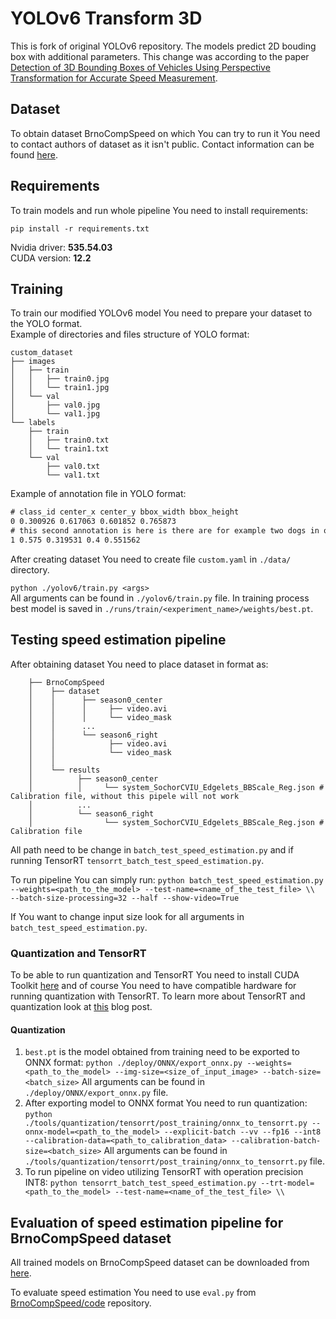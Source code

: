 # YOLOv6 Transform 3D

This is fork of original YOLOv6 repository.
The models predict 2D bouding box with additional parameters. This change was according to the
paper [Detection of 3D Bounding Boxes of Vehicles Using Perspective Transformation for Accurate Speed Measurement](https://arxiv.org/pdf/2003.13137.pdf).

## Dataset

To obtain dataset BrnoCompSpeed on which You can try to run it
You need to contact authors of dataset as it isn't public.
Contact information can be found [here](https://github.com/JakubSochor/BrnoCompSpeed).

## Requirements

To train models and run whole pipeline You need to install requirements:

``pip install -r requirements.txt``

Nvidia driver: **535.54.03**  
CUDA version: **12.2**

## Training

To train our modified YOLOv6 model You need to prepare your dataset to the YOLO format.  
Example of directories and files structure of YOLO format:

```
custom_dataset
├── images
│   ├── train
│   │   ├── train0.jpg
│   │   └── train1.jpg
│   └── val
│       ├── val0.jpg
│       └── val1.jpg
└── labels
    ├── train
    │   ├── train0.txt
    │   └── train1.txt
    └── val
        ├── val0.txt
        └── val1.txt
```

Example of annotation file in YOLO format:

```txt
# class_id center_x center_y bbox_width bbox_height
0 0.300926 0.617063 0.601852 0.765873
# this second annotation is here is there are for example two dogs in one picture. (But this is not case in this dataset)
1 0.575 0.319531 0.4 0.551562
```  

After creating dataset You need to create file ``custom.yaml`` in ``./data/`` directory.

``
python ./yolov6/train.py <args>
``  
All arguments can be found in ``./yolov6/train.py`` file.
In training process best model is saved in ``./runs/train/<experiment_name>/weights/best.pt``.

## Testing speed estimation pipeline

After obtaining dataset You need to place dataset in format as:

```
    ├── BrnoCompSpeed
    │    ├── dataset
    │    │      ├── season0_center
    │    │      │     ├── video.avi
    │    │      │     └── video_mask
    │    │      ...
    │    │      └── season6_right
    │    │            ├── video.avi
    │    │            └── video_mask
    │    │              
    │    └── results
    │          ├── season0_center
    │          │     └── system_SochorCVIU_Edgelets_BBScale_Reg.json # Calibration file, without this pipele will not work 
    │          ...
    │          └── season6_right
    │                └── system_SochorCVIU_Edgelets_BBScale_Reg.json # Calibration file       
```

All path need to be change in ``batch_test_speed_estimation.py`` and if running
TensorRT ``tensorrt_batch_test_speed_estimation.py``.

To run pipeline You can simply run:
``python batch_test_speed_estimation.py --weights=<path_to_the_model> --test-name=<name_of_the_test_file> \\  
--batch-size-processing=32 --half --show-video=True``

If You want to change input size look for all arguments in ``batch_test_speed_estimation.py``.

### Quantization and TensorRT

To be able to run quantization and TensorRT You need to install CUDA
Toolkit [here](https://developer.nvidia.com/cuda-downloads) and of course You need to have compatible hardware for
running quantization with TensorRT.
To learn more about TensorRT and quantization look
at [this](https://developer.nvidia.com/blog/achieving-fp32-accuracy-for-int8-inference-using-quantization-aware-training-with-tensorrt/)
blog post.

#### Quantization

1. `best.pt` is the model obtained from training need to be exported to ONNX format:
   ``python ./deploy/ONNX/export_onnx.py --weights=<path_to_the_model> --img-size=<size_of_input_image> --batch-size=<batch_size>``
   All arguments can be found in ``./deploy/ONNX/export_onnx.py`` file.
2. After exporting model to ONNX format You need to run quantization:
   ``python ./tools/quantization/tensorrt/post_training/onnx_to_tensorrt.py --onnx-model=<path_to_the_model> --explicit-batch --vv --fp16 --int8 --calibration-data=<path_to_calibration_data> --calibration-batch-size=<batch_size>``
   All arguments can be found in ``./tools/quantization/tensorrt/post_training/onnx_to_tensorrt.py`` file.
3. To run pipeline on video utilizing TensorRT with operation precision INT8:
   ``python tensorrt_batch_test_speed_estimation.py --trt-model=<path_to_the_model> --test-name=<name_of_the_test_file> \\``

## Evaluation of speed estimation pipeline for BrnoCompSpeed dataset

All trained models on BrnoCompSpeed dataset can be downloaded
from [here](https://drive.google.com/file/d/1l729UFXxHdzzTf1yJuJcpYbtrqPEIfPh/view?usp=sharing).

To evaluate speed estimation You need to use ``eval.py``
from [BrnoCompSpeed/code](https://github.com/JakubSochor/BrnoCompSpeed/tree/master/code) repository.